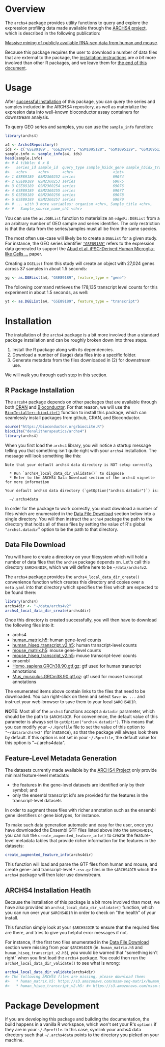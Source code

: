 
<!-- README.md is generated from README.Rmd. Please edit that file -->
Overview
========

The `archs4` package provides utility functions to query and explore the expression profiling data made available through the [ARCHS4 project](https://amp.pharm.mssm.edu/archs4/), which is described in the following publication:

[Massive mining of publicly available RNA-seq data from human and mouse](https://www.nature.com/articles/s41467-018-03751-6).

Because this package requires the user to download a number of data files that are external to the package, the [installation instructions](#installation) are *a bit* more involved than other R packages, and we leave them for [the end of this document](#installation).

Usage
=====

After [successful installation](#installation) of this package, you can query the series and samples included in the ARCHS4 repository, as well as materialize the expresion data into well-known bioconductor assay containers for downstream analysis.

To query GEO series and samples, you can use the `sample_info` function:

``` r
library(archs4)

a4 <- Archs4Repository()
ids <- c('GSE89189', 'GSE29943', "GSM1095128", "GSM1095129", "GSM1095130")
sample.info <- sample_info(a4, ids)
head(sample.info)
#> # A tibble: 6 x 8
#>   series_id sample_id  query_type sample_h5idx_gene sample_h5idx_transcri…
#>   <chr>     <chr>      <chr>                  <int>                  <int>
#> 1 GSE89189  GSM2360252 series                 69074                  69074
#> 2 GSE89189  GSM2360253 series                 69075                  69075
#> 3 GSE89189  GSM2360254 series                 69076                  69076
#> 4 GSE89189  GSM2360255 series                 69077                  69077
#> 5 GSE89189  GSM2360256 series                 69078                  69078
#> 6 GSE89189  GSM2360257 series                 69079                  69079
#> # ... with 3 more variables: organism <chr>, Sample_title <chr>,
#> #   Sample_source_name_ch1 <chr>
```

You can use the `as.DGEList` function to materialize an `edgeR::DGEList` from a an arbitrary number of GEO sample and series identifier. The only restriction is that the data from the series/samples must all be from the same species.

The most often use-case will likely be to create a `DGEList` for a given study. For instance, the GEO series identifier [`"GSE89189"`](https://www.ncbi.nlm.nih.gov/geo/query/acc.cgi?acc=GSE89189) refers to the expression data generated to support the [Abud et al. iPSC-Derived Human Microglia-like Cells ...](https://www.ncbi.nlm.nih.gov/pubmed/28426964) paper.

Creating a `DGEList` from this study will create an object with 27,024 genes across 37 samples in about 1.5 seconds:

``` r
yg <- as.DGEList(a4, "GSE89189", feature_type = "gene")
```

The following command retrieves the 178,135 transcript level counts for this experiment in about 1.5 seconds, as well:

``` r
yt <- as.DGEList(a4, "GSE89189", feature_type = "transcript")
```

Installation
============

The installation of the `archs4` package is a bit more involved than a standard package installation and can be roughly broken down into three steps.

1.  Install the R package along with its dependencies.
2.  Download a number of (large) data files into a specific folder.
3.  Generate metadata from the files downloaded in (2) for downstream use.

We will walk you through each step in this section.

R Package Installation
----------------------

The `arcsh4` package depends on other packages that are available through both [CRAN](https://cran.r-project.org/) and [Bioconductor](http://bioconductor.org/). For that reason, we will use the [`BiocInstaller::biocLite()`](https://www.bioconductor.org/install/#why-biocLite) function to install this package, which can seamlessly install packages from github, CRAN, and Bioconductor.

``` r
source("https://bioconductor.org/biocLite.R")
biocLite("denalitherapeutics/archs4")
library(archs4)
```

When you first load the `archs4` library, you will notice a startup message telling you that something isn't quite right with your `archs4` installation. The message will look something like this:

    Note that your default archs4 data directory is NOT setup correctly

      * Run `archs4_local_data_dir_validate()` to diagnose
      * Refer to the ARCHS4 Data Download section of the archs4 vignette for more information

    Your default archs4 data directory (`getOption("archs4.datadir")`) is:

      ~/.archs4data

In order for the package to work correctly, you must download a number of files which are enumerated in the [Data File Download](#data-file-download) section below into a single directory. You will then instruct the `archs4` package the path to the directory that holds all of these files by setting the value of R's global `"archs4.datadir`" option to be the path to that directory.

Data File Download
------------------

You will have to create a directory on your filesystem which will hold a number of data files that the `archs4` package depends on. Let's call this directory `$ARCHS4DIR`, which we will define here to be `~/data/archs4v2`.

The `archs4` package provides the `archs4_local_data_dir_create()` convenience function which creates this directory and copies over a `meta.yaml` into that directory which specifies the files which are expected to be found there:

``` r
library(archs4)
archs4dir <- "~/data/archs4v2"
archs4_local_data_dir_create(archs4dir)
```

Once this directory is created successfully, you will then have to download the following files into it:

-   archs4
-   [human\_matrix.h5](https://s3.amazonaws.com/mssm-seq-matrix/human_matrix.h5): human gene-level counts
-   [human\_hiseq\_transcript\_v2.h5](https://s3.amazonaws.com/mssm-seq-matrix/human_hiseq_transcript_v2.h5): human transcript-level counts
-   [mouse\_matrix.h5](https://s3.amazonaws.com/mssm-seq-matrix/mouse_matrix.h5): mouse gene-level counts
-   [mouse\_hiseq\_transcript\_v2.h5](https://s3.amazonaws.com/mssm-seq-matrix/mouse_hiseq_transcript_v2.h5): mouse transcript-level counts
-   ensembl
-   [Homo\_sapiens.GRCh38.90.gtf.gz](ftp://ftp.ensembl.org/pub/release-90/gtf/homo_sapiens/Homo_sapiens.GRCh38.90.gtf.gz): gtf used for human transcript annotations
-   [Mus\_musculus.GRCm38.90.gtf.gz](ftp://ftp.ensembl.org/pub/release-90/gtf/mus_musculus/Mus_musculus.GRCm38.90.gtf.gz): gtf used for mouse transcript annotations

The enumerated items above contain links to the files that need to be downloaded. You can right-click on them and select `Save As ...` and instruct your web-browser to save them to your local `$ARCHS4DIR`.

**NOTE**: Most all of the `archs4` functions accept a `datadir` parameter, which should be the path to `$ARCHS4DIR`. For convenience, the default value of this parameter is always set to `getOption("archs4.datadir")`. This means that you can modify your `~/.Rprofile` file to set the value of this option to `"~/data/archs4v2"` (for instance), so that the package will always look there by default. If this option is not set in your `~/.Rprofile`, the default value for this option is "~/.archs4data".

Feature-Level Metadata Generation
---------------------------------

The datasets currently made available by the [ARCHS4 Project](https://amp.pharm.mssm.edu/archs4/) only provide minimal feature-level metadata:

-   the features in the gene-level datasets are identified only by their symbol; and
-   only the ensembl transcript id's are provided for the features in the transcript-level datasets

In order to augment these files with richer annotation such as the ensembl gene identifiers or gene biotypes, for instance.

To make such data generation automatic and easy for the user, once you have downloaded the Ensembl GTF files listed above into the `$ARCHS4DIR`, you can run the `create_augmented_feature_info()` to create the feature-level metadata tables that provide richer information for the features in the datasets:

``` r
create_augmented_feature_info(archs4dir)
```

This function will load and parse the GTF files from human and mouse, and create gene- and transcript-level `*.csv.gz` files in the `$ARCHS4DIR` which the `archs4` package will then later use downstream.

ARCHS4 Installation Heatlh
--------------------------

Because the installation of this package is a bit more involved than most, we have also provided an `archs4_local_data_dir_validate()` function, which you can run over your `$ARCHS4DIR` in order to check on "the health" of your install.

This function simply look at your `$ARCHS4DIR` to ensure that the required files are there, and tries to give you helpful error messages if not.

For instance, if the first two files enumerated in the [Data File Download](#data-file-download) section were missing from your `$ARCHS4DIR` (ie. `human_matrix.h5` and `human_hiseq_transcript_v2.h5`), you would be warned that "something isn't right" when you first load the `archs4` package. You could then run the `archs4_local_data_dir_validate()` to see what is wrong:

``` r
archs4_local_data_dir_validate(archs4dir)
#> The following ARCHS4 files are missing, please download them:
#>   * human_matrix.h5: https://s3.amazonaws.com/mssm-seq-matrix/human_matrix.h5
#>   * human_hiseq_transcript_v2.h5: #> https://s3.amazonaws.com/mssm-seq-matrix/human_hiseq_transcript_v2.h5
```

Package Development
===================

If you are developing this package and building the documentation, the build happens in a vanilla R workspace, which won't set your R's `options` if they are in your `~/.Rprofile`. In this case, symlink your archs4 data directory such that `~/.archs4data` points to the directory you picked on your machine.
